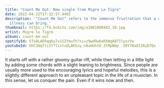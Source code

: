 ```yaml
---
title: "Count Me Out: New single from Migre Le Tigre"
date: 2022-04-22T17:32:57.440Z
description: '"Count Me Out" refers to the immense frustration that a chronic
  illness can bring.'
thumbnail: https://f4.bcbits.com/img/a1861000482_10.jpg
artist: Migre le Tigre
albums: count-me-out
spotifyId: 5ToALAD5qqby7v1SZYmufh?si=z9wdOw6aRXWqA871lyxrYw
youtubeId: OhC3HqftiIY?list=OLAK5uy_n8xmUhtD_3tMpNmp_-20Y7BxO11RzD7Qs
---
```

It starts off with a rather gloomy guitar riff, while then letting in a little light by adding some chords with a slight leaning to brightness. Since people are usually more used to the encouraging lyrics and hopeful melodies, this is a slightly different approach to an unpleasant topic in the life of a musician. In this sense, let us conquer the pain. Even if it wins now and then.